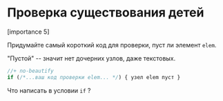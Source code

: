 # Проверка существования детей

[importance 5]

Придумайте самый короткий код для проверки, пуст ли элемент `elem`. 

"Пустой" -- значит нет дочерних узлов, даже текстовых.

```js
//+ no-beautify
if (/*...ваш код проверки elem... */) { узел elem пуст }
```

Что написать в условии `if` ?